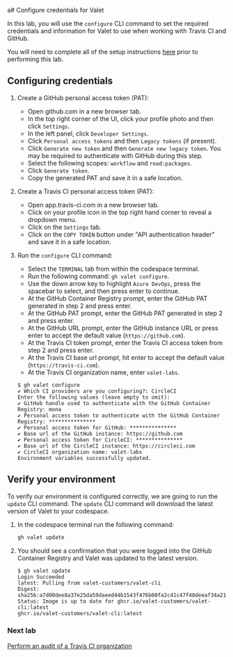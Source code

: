 a# Configure credentials for Valet

In this lab, you will use the `configure` CLI command to set the required credentials and information for Valet to use when working with Travis CI and GitHub.

You will need to complete all of the setup instructions [here](./readme.md#configure-your-codespace) prior to performing this lab.

## Configuring credentials

1. Create a GitHub personal access token (PAT):
    - Open github.com in a new browser tab.
    - In the top right corner of the UI, click your profile photo and then click `Settings`.
    - In the left panel, click `Developer Settings`.
    - Click `Personal access tokens` and then `Legacy tokens` (if present).
    - Click `Generate new token` and then `Generate new legacy token`. You may be required to authenticate with GitHub during this step.
    - Select the following scopes: `workflow` and `read:packages`.
    - Click `Generate token`.
    - Copy the generated PAT and save it in a safe location.

3. Create a Travis CI personal access token (PAT):
    - Open app.travis-ci.com in a new browser tab.
    - Click on your profile icon in the top right hand corner to reveal a dropdown menu.
    - Click on the `Settings` tab.
    - Click on the `COPY TOKEN` button under "API authentication header" and save it in a safe location.

2. Run the `configure` CLI command:
    - Select the `TERMINAL` tab from within the codespace terminal.
    - Run the following command: `gh valet configure`.
    - Use the down arrow key to highlight `Azure DevOps`, press the spacebar to select, and then press enter to continue.
    - At the GitHub Container Registry prompt, enter the GitHub PAT generated in step 2 and press enter.
    - At the GitHub PAT prompt, enter the GitHub PAT generated in step 2 and press enter.
    - At the GitHub URL prompt, enter the GitHub instance URL or press enter to accept the default value (`https://github.com`).
    - At the Travis CI token prompt, enter the Travis CI access token from step 2 and press enter.
    - At the Travis CI base url prompt, hit enter to accept the default value (`https://travis-ci.com`).
    - At the Travis CI organization name, enter `valet-labs`.

    ```console
    $ gh valet configure
    ✔ Which CI providers are you configuring?: CircleCI
    Enter the following values (leave empty to omit):
    ✔ GitHub handle used to authenticate with the GitHub Container Registry: mona
    ✔ Personal access token to authenticate with the GitHub Container Registry: ***************
    ✔ Personal access token for GitHub: ***************
    ✔ Base url of the GitHub instance: https://github.com
    ✔ Personal access token for CircleCI: ***************
    ✔ Base url of the CircleCI instance: https://circleci.com
    ✔ CircleCI organization name: valet-labs
    Environment variables successfully updated.
    ```

## Verify your environment

To verify our environment is configured correctly, we are going to run the `update` CLI command. The `update` CLI command will download the latest version of Valet to your codespace.

1. In the codespace terminal run the following command:

   ```bash
   gh valet update
   ```

2. You should see a confirmation that you were logged into the GitHub Container Registry and Valet was updated to the latest version.

   ```console
   $ gh valet update
   Login Succeeded
   latest: Pulling from valet-customers/valet-cli
   Digest: sha256:a7d00dee8a37e25da59daeed44b1543f476b00fa2c41c47f48deeaf34a215bbb
   Status: Image is up to date for ghcr.io/valet-customers/valet-cli:latest
   ghcr.io/valet-customers/valet-cli:latest
   ```

### Next lab

[Perform an audit of a Travis CI organization](./2-audit.md)
